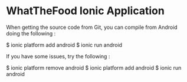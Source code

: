 # WhatTheFood Ionic Application

When getting the source code from Git, you can compile from Android doing the following :

$ ionic platform add android
$ ionic run android

If you have some issues, try the following :

$ ionic platform remove android
$ ionic platform add android
$ ionic run android
